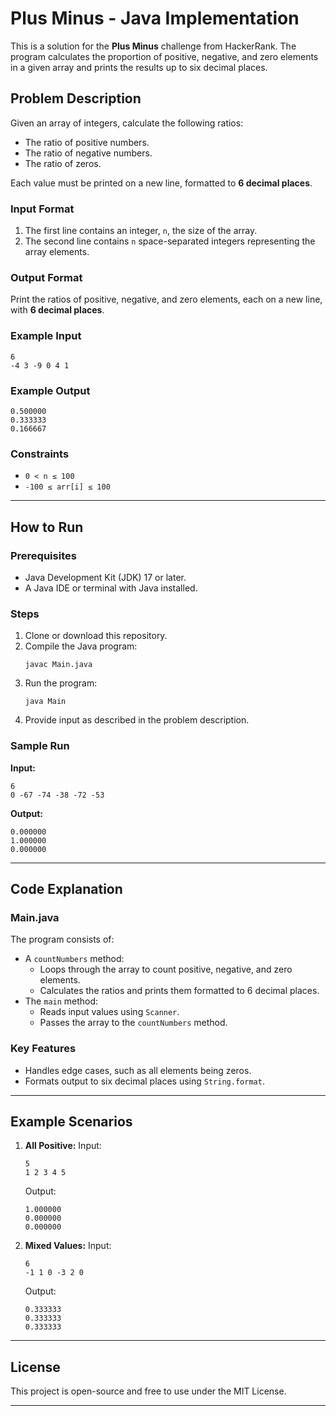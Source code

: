 # Plus Minus - Java Implementation

This is a solution for the **Plus Minus** challenge from HackerRank. The program calculates the proportion of positive, negative, and zero elements in a given array and prints the results up to six decimal places.

## Problem Description

Given an array of integers, calculate the following ratios:
- The ratio of positive numbers.
- The ratio of negative numbers.
- The ratio of zeros.

Each value must be printed on a new line, formatted to **6 decimal places**.

### Input Format
1. The first line contains an integer, `n`, the size of the array.
2. The second line contains `n` space-separated integers representing the array elements.

### Output Format
Print the ratios of positive, negative, and zero elements, each on a new line, with **6 decimal places**.

### Example Input
```
6
-4 3 -9 0 4 1
```

### Example Output
```
0.500000
0.333333
0.166667
```

### Constraints
- `0 < n ≤ 100`
- `-100 ≤ arr[i] ≤ 100`

---

## How to Run

### Prerequisites
- Java Development Kit (JDK) 17 or later.
- A Java IDE or terminal with Java installed.

### Steps
1. Clone or download this repository.
2. Compile the Java program:
   ```
   javac Main.java
   ```
3. Run the program:
   ```
   java Main
   ```
4. Provide input as described in the problem description.

### Sample Run
**Input:**
```
6
0 -67 -74 -38 -72 -53
```

**Output:**
```
0.000000
1.000000
0.000000
```

---

## Code Explanation

### Main.java
The program consists of:
- A `countNumbers` method:
    - Loops through the array to count positive, negative, and zero elements.
    - Calculates the ratios and prints them formatted to 6 decimal places.
- The `main` method:
    - Reads input values using `Scanner`.
    - Passes the array to the `countNumbers` method.

### Key Features
- Handles edge cases, such as all elements being zeros.
- Formats output to six decimal places using `String.format`.

---

## Example Scenarios

1. **All Positive:**
   Input:
   ```
   5
   1 2 3 4 5
   ```
   Output:
   ```
   1.000000
   0.000000
   0.000000
   ```

2. **Mixed Values:**
   Input:
   ```
   6
   -1 1 0 -3 2 0
   ```
   Output:
   ```
   0.333333
   0.333333
   0.333333
   ```

---

## License
This project is open-source and free to use under the MIT License.

---